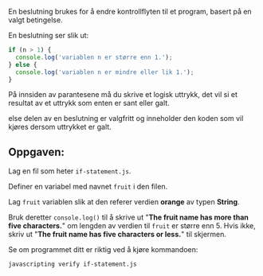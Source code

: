 En beslutning brukes for å endre kontrollflyten til et program, basert på en valgt betingelse.

En beslutning ser slik ut:

```js
if (n > 1) {
  console.log('variablen n er større enn 1.');
} else {
  console.log('variablen n er mindre eller lik 1.');
}
```

På innsiden av parantesene må du skrive et logisk uttrykk, det vil si et resultat av et uttrykk som enten er sant eller galt.

else delen av en beslutning er valgfritt og inneholder den koden som vil kjøres dersom uttrykket er galt.

## Oppgaven:

Lag en fil som heter `if-statement.js`.

Definer en variabel med navnet `fruit` i den filen.

Lag `fruit` variablen slik at den referer verdien **orange** av typen **String**.

Bruk deretter `console.log()` til å skrive ut "**The fruit name has more than five characters.**" om lengden av verdien til `fruit` er større enn 5.
Hvis ikke, skriv ut "**The fruit name has five characters or less.**" til skjermen.

Se om programmet ditt er riktig ved å kjøre kommandoen:

```bash
javascripting verify if-statement.js
```
